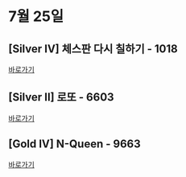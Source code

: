 # 7월 25일
## [Silver IV] 체스판 다시 칠하기 - 1018 
[바로가기](./체스판다시칠하기/)

## [Silver II] 로또 - 6603 
[바로가기](./로또/)

## [Gold IV] N-Queen - 9663 
[바로가기](./N-Queen/)